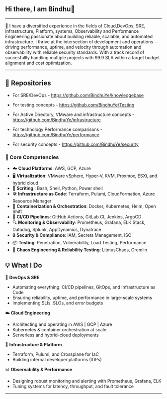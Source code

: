 ## Hi there, I am Bindhu👋
---

🔧 I have a diversified experience in the fields of Cloud,DevOps, SRE, Infrastructure, Platform, systems, Observability and Performance Engineering passionate about building reliable, scalable, and automated infrastructure. I thrive at the intersection of development and operations — driving performance, uptime, and velocity through automation and observability with reliable security standards. With a track record of succesfullly handling multiple projects with 99.9 SLA within a target budget alignment and cost optimization.

---

## 📂 Repositories

- For SRE/DevOps - https://github.com/BindhuYe/knowledgebase

- For testing concepts - https://github.com/BindhuYe/Testing

- For Active Directory, VMware and infrastructure concepts - https://github.com/BindhuYe/infrastructure

- For technology Performance comparisons - https://github.com/BindhuYe/performance

- For security concepts - https://github.com/BindhuYe/security

### 🧰 Core Competencies

- ☁️ **Cloud Platforms**: AWS, GCP, Azure
- 🖥️ **Virtualization**: VMware vSphere, Hyper-V, KVM, Proxmox, ESXi, and hybrid cloud
- 📜 **Scriting** : Bash, Shell, Python, Power shell
- 🛠️ **Infrastructure as Code**: Terraform, Pulumi, CloudFormation, Azure Resource Manager 
- 🐳 **Containerization & Orchestration**: Docker, Kubernetes, Helm, Open Shift 
- 🔁 **CI/CD Pipelines**: GitHub Actions, GitLab CI, Jenkins, ArgoCD  
- 🔍 **Monitoring & Observability**: Prometheus, Grafana, ELK Stack, Datadog, Splunk, AppDynamics, Dynatrace
- 🔒 **Security & Compliance**: IAM, Secrets Management, ISO
- 📦 **Testing**: Penetration, Vulnerability, Load Testing, Performance
- 🧪 **Chaos Engineering & Reliability Testing**: LitmusChaos, Gremlin

## 💡 What I Do

🔧 **DevOps & SRE**  
- Automating everything: CI/CD pipelines, GitOps, and Infrastructure as Code  
- Ensuring reliability, uptime, and performance in large-scale systems  
- Implementing SLIs, SLOs, and error budgets

☁️ **Cloud Engineering**  
- Architecting and operating in AWS | GCP | Azure  
- Kubernetes & container orchestration at scale  
- Serverless and hybrid-cloud deployments

🧱 **Infrastructure & Platform**  
- Terraform, Pulumi, and Crossplane for IaC  
- Building internal developer platforms (IDPs)  

📊 **Observability & Performance**  
- Designing robust monitoring and alerting with Prometheus, Grafana, ELK  
- Tuning systems for latency, throughput, and fault tolerance

---

